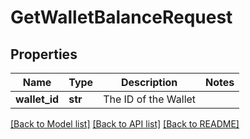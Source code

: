 # GetWalletBalanceRequest

## Properties
Name | Type | Description | Notes
------------ | ------------- | ------------- | -------------
**wallet_id** | **str** | The ID of the Wallet | 

[[Back to Model list]](../README.md#documentation-for-models) [[Back to API list]](../README.md#documentation-for-api-endpoints) [[Back to README]](../README.md)


